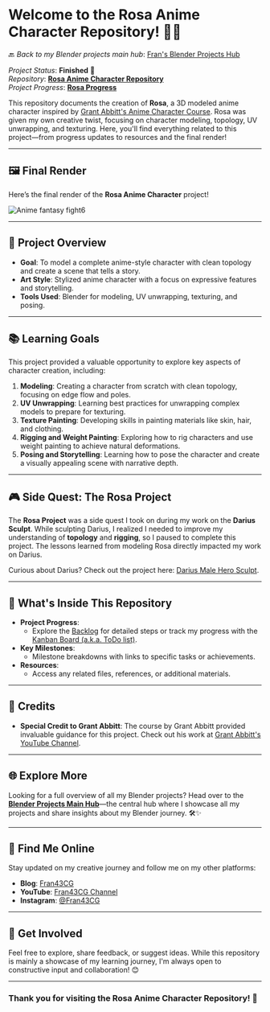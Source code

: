 # Welcome to the Rosa Anime Character Repository! 🎨✨

🔙 _Back to my Blender projects main hub_: [Fran's Blender Projects Hub](https://github.com/ux-fran/blender-projects-main-hub-repo)

_Project Status_: **Finished** 🎉  
_Repository_: **[Rosa Anime Character Repository](https://github.com/ux-fran/rosa-anime-character-repo)**  
_Project Progress_: **[Rosa Progress](https://github.com/users/ux-fran/projects/68)**  

This repository documents the creation of **Rosa**, a 3D modeled anime character inspired by [Grant Abbitt's Anime Character Course](https://www.youtube.com/watch?v=KckpKgQjfyc). Rosa was given my own creative twist, focusing on character modeling, topology, UV unwrapping, and texturing. Here, you'll find everything related to this project—from progress updates to resources and the final render!

---

## 🖼️ Final Render

Here’s the final render of the **Rosa Anime Character** project!

![Anime fantasy fight6](https://github.com/user-attachments/assets/babf8e91-4fe6-4c7e-a3c1-41661c625dad)

---

## 🧩 Project Overview

- **Goal**: To model a complete anime-style character with clean topology and create a scene that tells a story.
- **Art Style**: Stylized anime character with a focus on expressive features and storytelling.
- **Tools Used**: Blender for modeling, UV unwrapping, texturing, and posing.

---

## 📚 Learning Goals

This project provided a valuable opportunity to explore key aspects of character creation, including:

1. **Modeling**: Creating a character from scratch with clean topology, focusing on edge flow and poles.
2. **UV Unwrapping**: Learning best practices for unwrapping complex models to prepare for texturing.
3. **Texture Painting**: Developing skills in painting materials like skin, hair, and clothing.
4. **Rigging and Weight Painting**: Exploring how to rig characters and use weight painting to achieve natural deformations.
5. **Posing and Storytelling**: Learning how to pose the character and create a visually appealing scene with narrative depth.

---

## 🎮 Side Quest: The Rosa Project

The **Rosa Project** was a side quest I took on during my work on the **Darius Sculpt**. While sculpting Darius, I realized I needed to improve my understanding of **topology** and **rigging**, so I paused to complete this project. The lessons learned from modeling Rosa directly impacted my work on Darius.

Curious about Darius? Check out the project here: [Darius Male Hero Sculpt](https://github.com/ux-fran/darius-male-hero-sculpt-repo).

---

## 📌 What's Inside This Repository

- **Project Progress**:
  - Explore the [Backlog](https://github.com/users/ux-fran/projects/68) for detailed steps or track my progress with the [Kanban Board (a.k.a. ToDo list)](https://github.com/users/ux-fran/projects/68/views/2).
- **Key Milestones**:
  - Milestone breakdowns with links to specific tasks or achievements.
- **Resources**:
  - Access any related files, references, or additional materials.

---

## 🙏 Credits

- **Special Credit to Grant Abbitt**: The course by Grant Abbitt provided invaluable guidance for this project. Check out his work at [Grant Abbitt's YouTube Channel](https://www.youtube.com/c/GrantAbbitt).

---

## 🌐 Explore More

Looking for a full overview of all my Blender projects? Head over to the **[Blender Projects Main Hub](https://github.com/ux-fran/blender-projects-main-hub-repo)**—the central hub where I showcase all my projects and share insights about my Blender journey. 🛠️✨

---

## 🔗 Find Me Online

Stay updated on my creative journey and follow me on my other platforms:

- **Blog**: [Fran43CG](https://www.fran43cg.com)  
- **YouTube**: [Fran43CG Channel](https://www.youtube.com/@Fran43CG)  
- **Instagram**: [@Fran43CG](https://www.instagram.com/fran43cg/)  

---

## 🤝 Get Involved

Feel free to explore, share feedback, or suggest ideas. While this repository is mainly a showcase of my learning journey, I'm always open to constructive input and collaboration! 😊

---

### Thank you for visiting the Rosa Anime Character Repository! 🎉
